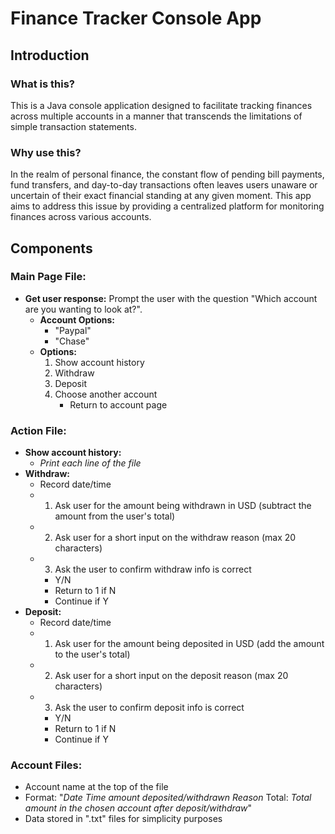 # Finance Tracker Console App

## Introduction

### What is this?

This is a Java console application designed to facilitate tracking finances across multiple accounts in a manner that transcends the limitations of simple transaction statements.

### Why use this?

In the realm of personal finance, the constant flow of pending bill payments, fund transfers, and day-to-day transactions often leaves users unaware or uncertain of their exact financial standing at any given moment. This app aims to address this issue by providing a centralized platform for monitoring finances across various accounts.

## Components

### Main Page File:

- **Get user response:** Prompt the user with the question "Which account are you wanting to look at?".
    - **Account Options:**
        - "Paypal"
        - "Chase"
    - **Options:**
        1. Show account history
        2. Withdraw
        3. Deposit
        4. Choose another account
            - Return to account page

### Action File:

- **Show account history:**
    - *Print each line of the file*
- **Withdraw:**
    - Record date/time
    - 1. Ask user for the amount being withdrawn in USD (subtract the amount from the user's total)
    - 2. Ask user for a short input on the withdraw reason (max 20 characters)
    - 3. Ask the user to confirm withdraw info is correct
        - Y/N
        - Return to 1 if N
        - Continue if Y
- **Deposit:**
    - Record date/time
    - 1. Ask user for the amount being deposited in USD (add the amount to the user's total)
    - 2. Ask user for a short input on the deposit reason (max 20 characters)
    - 3. Ask the user to confirm deposit info is correct
        - Y/N
        - Return to 1 if N
        - Continue if Y

### Account Files:

- Account name at the top of the file
- Format: "*Date* *Time* *amount deposited/withdrawn* *Reason* Total: *Total amount in the chosen account after deposit/withdraw*"
- Data stored in ".txt" files for simplicity purposes

